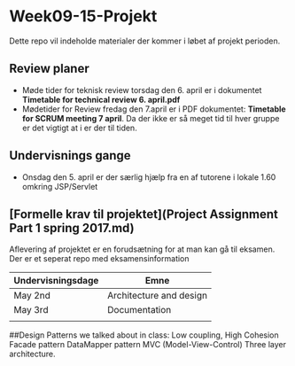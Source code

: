 # Week09-15-Projekt	
Dette repo vil indeholde materialer der kommer i løbet af projekt perioden.

## Review planer
- Møde tider for teknisk review torsdag den 6. april er i dokumentet **Timetable for technical review 6. april.pdf**
- Mødetider for Review fredag den 7.april er i PDF dokumentet: **Timetable for SCRUM meeting 7 april**.  Da der ikke er så meget tid til hver gruppe er det vigtigt at i er der til tiden.

## Undervisnings gange
- Onsdag den 5. april er der særlig hjælp fra en af tutorene i lokale 1.60 omkring JSP/Servlet

## [Formelle krav til projektet](Project Assignment Part 1 spring 2017.md)
Aflevering af projektet er en forudsætning for at man kan gå til eksamen. Der er et seperat repo med eksamensinformation

  



| Undervisningsdage | Emne                    |
| ----------------- | ----------------------- |
| May 2nd           | Architecture and design |
| May 3rd           | Documentation           |
|                   |                         |

##Design Patterns we talked about in class:
Low coupling, High Cohesion
Facade pattern
DataMapper pattern
MVC (Model-View-Control)
Three layer architecture.
